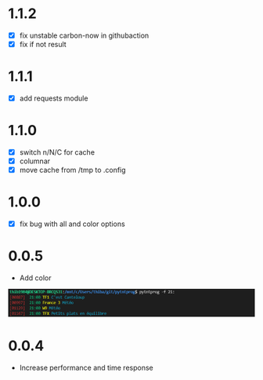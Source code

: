# 1.1.2

- [x] fix unstable carbon-now in githubaction
- [x] fix if not result
# 1.1.1

- [x] add requests module

# 1.1.0

- [x] switch n/N/C for cache
- [x] columnar
- [x] move cache from /tmp to .config

# 1.0.0

- [x] fix bug with all and color options

# 0.0.5

- Add color

![color](./screenshots/color.png)

# 0.0.4

- Increase performance and time response

